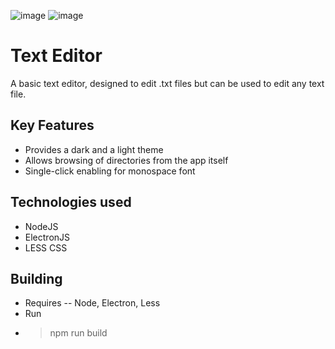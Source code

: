 ![image](https://github.com/Saadat28Ali/Text-Editor/assets/119609356/5da098f7-5340-4693-9858-5de8d98ff2f6)
![image](https://github.com/Saadat28Ali/Text-Editor/assets/119609356/09cd7b51-e1bf-48ea-8a7c-e2bed6af3acb)

# **Text Editor**
A basic text editor, designed to edit .txt files but can be used to edit any text file.

## **Key Features**
- Provides a dark and a light theme
- Allows browsing of directories from the app itself
- Single-click enabling for monospace font

## **Technologies used**
- NodeJS
- ElectronJS
- LESS CSS

## **Building**
- Requires
-- Node, Electron, Less
- Run
- > npm run build
